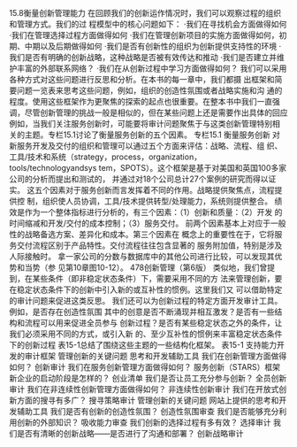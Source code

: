 
15.8衡量创新管理能力
在回顾我们的创新运作情况时，我们可以观察过程的组织和管理方式。我们的过
程模型中的核心问题如下：
·我们在寻找机会方面做得如何
·我们在管理选择过程方面做得如何
·我们在管理创新项目的实施方面做得如何，初期、中期以及后期做得如何
·我们是否有创新性的组织为创新提供支持性的环境
·我们是否有明确的创新战略，这种战略是否被有效传达和推动
·我们是否建立并维护丰富的外部联系网络？
·我们在从创新过程中学习方面做得如何？
我们可以采用各种方式对这些问题进行反思和分析。在本书的每一章中，我们都摄
出框架和简要问题一览表来思考这些问题，例如，组织的创造性氛围或者战略实施和沟
通的程度。使用这些框架作为更聚焦的探索的起点也很重要。在整本书中我们一直强
调，尽管创新管理的挑战一般是相似的，但在某些问题上还是需要作出具体的回应
例如，当我们关注服务创新时，可能要将审计问题聚焦于与这类创新管理特别相
关的主题。专栏15.1讨论了衡量服务创新的五个因素。
专栏15.1
衡量服务创新
对新服务开发及交付的组织和管理可以通过五个方面来评估：战略、流程、组
织、工具/技术和系统（strategy，process，organization，tools/technologyandsys
tem，SPOTS）。这个框架是基于对美国和英国100多家公司的分析而提出和测试的，
并通过对18个公司总计27个案例的研究而得以证实。
这五个因素对于服务创新而言发挥着不同的作用。战略提供聚焦点，流程提供控
制，组织使人员协调，工具/技术提供转型/处理能力，系统则提供整合。
绩效是作为一个整体指标进行分析的，有三个因素：（1）创新和质量：（2）开发
的时间缩减和开发/交付的成本控制；（3）服务交付。
前两个因素基本上对应于一般性的战略备选方案、差异化和成本。第三个因素在
概念上的重要性在于，它将服务交付流程区别于产品特性。交付流程往往包含显著的
服务附加值，特别是涉及人际接触时。
拿一家公司的分数与数据库中的其他公司进行比较，可以发现其优势和当势（参
见第10章图10-12）。
478创新管理（第6版）
类似地，我们曾提到，在某些条件（即非稳定状态条件）下，需要采用不同的方
法来管理创新，要在稳定状态条件下的创新中引入新的或互补性的惯例。这里我们又
可以借助特定的审计问题来促进这类反思。
我们还可以为创新过程的特定方面开发审计工具。例如，是否存在创造性氛围
其中的创意是否不断涌现并相互激发？是否有一些结构和流程可以用来促进全员参与
创新过程？是否有某些稳定状态之外的条件，让我们必须采用不同的方式，或引入新
的、至少互补性的惯例来丰富稳定状态条件下的创新过程
表15-1总结了围绕这些主题的一些结构化框架。
表15-1
支持能力开发的审计框架
管理创新的关键问题
思考和开发辅助工具
我们在创新管理方面做得如何？
创新审计
我们在服务创新管理方面做得如何？
服务创新（STARS）框架
新企业的启动阶段是怎样的？
创业清单
我们是否让员工充分参与创新？
全员创新审计
我们在非连续性创新管理方面做得如何？
非连续性创新审计
我们在开放式创新方面的搜寻有多广？
搜寻策略审计
管理创新的关键问题
网站上提供的思考和开发辅助工具
我们是否有创新的创造性氛围？
创造性氛围审查
我们是否能够充分利用创新的外部知识？
吸收能力审查
我们创新的选择过程有多有效？
选择审计
我们是否有清晰的创新战略——是否进行了沟通和部署？
创新战略审计
